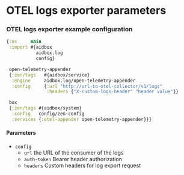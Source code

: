 # OTEL logs exporter parameters

### OTEL logs exporter example configuration <a href="#otel-traces-exporter-example-configuration" id="otel-traces-exporter-example-configuration"></a>

```clojure
{:ns     main
 :import #{aidbox
           aidbox.log
           config}

 open-telemetry-appender
 {:zen/tags   #{aidbox/service}
  :engine     aidbox.log/open-telemetry-appender
  :config     {:url "http://url-to-otel-collector/v1/logs"
               :headers {"X-custom-logs-header" "header value"}}

 box
 {:zen/tags #{aidbox/system}
  :config   config/zen-config
  :services {:otel-appender open-telemetry-appender}}}
```

#### Parameters <a href="#parameters" id="parameters"></a>

* `config`
  * `url` the URL of the consumer of the logs
  * `auth-token` Bearer header authorization
  * `headers` Custom headers for log export request
